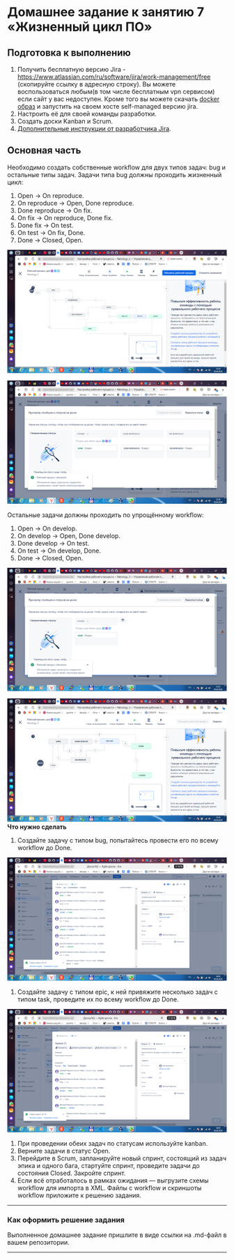 # Домашнее задание к занятию 7 «Жизненный цикл ПО»

## Подготовка к выполнению

1. Получить бесплатную версию Jira - https://www.atlassian.com/ru/software/jira/work-management/free (скопируйте ссылку в адресную строку). Вы можете воспользоваться любым(в том числе бесплатным vpn сервисом) если сайт у вас недоступен. Кроме того вы можете скачать [docker образ](https://hub.docker.com/r/atlassian/jira-software/#) и запустить на своем хосте self-managed версию jira.
2. Настроить её для своей команды разработки.
3. Создать доски Kanban и Scrum.
4. [Дополнительные инструкции от разработчика Jira](https://support.atlassian.com/jira-cloud-administration/docs/import-and-export-issue-workflows/).

## Основная часть

Необходимо создать собственные workflow для двух типов задач: bug и остальные типы задач. Задачи типа bug должны проходить жизненный цикл:

1. Open -> On reproduce.
2. On reproduce -> Open, Done reproduce.
3. Done reproduce -> On fix.
4. On fix -> On reproduce, Done fix.
5. Done fix -> On test.
6. On test -> On fix, Done.
7. Done -> Closed, Open.
   
![](https://github.com/teplodizain/-Terraform/blob/main/Жизненный_цикл_ПО/1/1.png)

![](https://github.com/teplodizain/-Terraform/blob/main/Жизненный_цикл_ПО/1/2.png)

Остальные задачи должны проходить по упрощённому workflow:

1. Open -> On develop.
2. On develop -> Open, Done develop.
3. Done develop -> On test.
4. On test -> On develop, Done.
5. Done -> Closed, Open.

![](https://github.com/teplodizain/-Terraform/blob/main/Жизненный_цикл_ПО/1/3.png)

![](https://github.com/teplodizain/-Terraform/blob/main/Жизненный_цикл_ПО/1/4.png)
**Что нужно сделать**

1. Создайте задачу с типом bug, попытайтесь провести его по всему workflow до Done.

![](https://github.com/teplodizain/-Terraform/blob/main/Жизненный_цикл_ПО/1/5.png)
   
1. Создайте задачу с типом epic, к ней привяжите несколько задач с типом task, проведите их по всему workflow до Done.

![](https://github.com/teplodizain/-Terraform/blob/main/Жизненный_цикл_ПО/1/6.png)
   
1. При проведении обеих задач по статусам используйте kanban. 
1. Верните задачи в статус Open.
1. Перейдите в Scrum, запланируйте новый спринт, состоящий из задач эпика и одного бага, стартуйте спринт, проведите задачи до состояния Closed. Закройте спринт.
2. Если всё отработалось в рамках ожидания — выгрузите схемы workflow для импорта в XML. Файлы с workflow и скриншоты workflow приложите к решению задания.

---

### Как оформить решение задания

Выполненное домашнее задание пришлите в виде ссылки на .md-файл в вашем репозитории.

---
